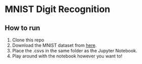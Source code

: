 # MNIST Digit Recognition
## How to run

1. Clone this repo
2. Download the MNIST dataset from [here](https://www.kaggle.com/c/digit-recognizer/data).
3. Place the .csvs in the same folder as the Jupyter Notebook.
4. Play around with the notebook however you want to!
